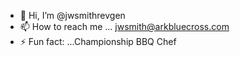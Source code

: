 - 👋 Hi, I’m @jwsmithrevgen
- 📫 How to reach me ... jwsmith@arkbluecross.com
- ⚡ Fun fact: ...Championship BBQ Chef

<!---
jwsmithrevgen/jwsmithrevgen is a ✨ special ✨ repository because its `README.md` (this file) appears on your GitHub profile.
You can click the Preview link to take a look at your changes.
--->
